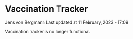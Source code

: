 Vaccination Tracker
================
Jens von Bergmann
Last updated at 11 February, 2023 - 17:09

Vaccination tracker is no longer functional.
